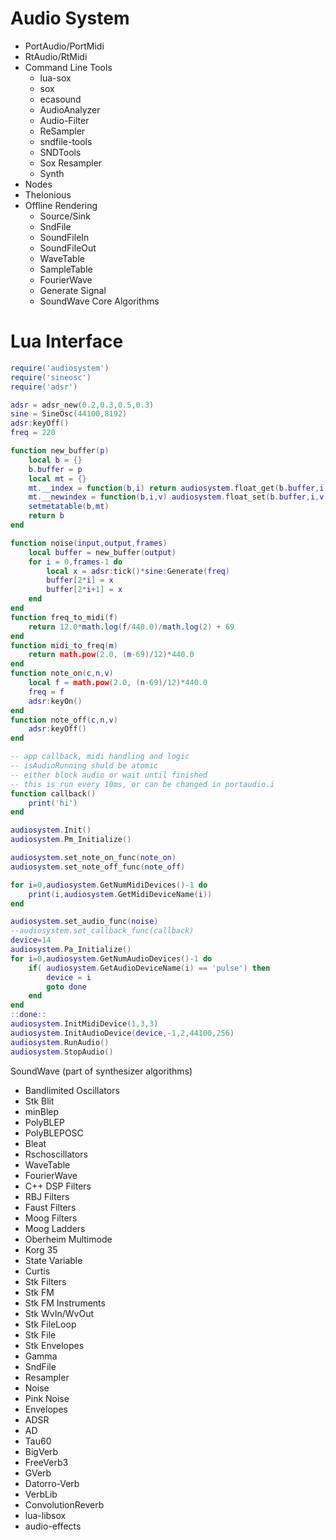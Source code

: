 # Audio System
   *  PortAudio/PortMidi   
   *  RtAudio/RtMidi
   *  Command Line Tools 
        * lua-sox 
        * sox 
        * ecasound 
        * AudioAnalyzer 
        * Audio-Filter 
        * ReSampler 
        * sndfile-tools 
        * SNDTools 
        * Sox Resampler 
        * Synth
   *  Nodes 
   *  Thelonious
   *  Offline Rendering 
        * Source/Sink
        * SndFile
        * SoundFileIn
        * SoundFileOut
        * WaveTable 
        * SampleTable 
        * FourierWave
        * Generate Signal 
        * SoundWave Core Algorithms 
        
# Lua Interface       
```lua
require('audiosystem')
require('sineosc')
require('adsr')

adsr = adsr_new(0.2,0.3,0.5,0.3)
sine = SineOsc(44100,8192)
adsr:keyOff()
freq = 220

function new_buffer(p)
    local b = {}
    b.buffer = p
    local mt = {} 
    mt.__index = function(b,i) return audiosystem.float_get(b.buffer,i) end
    mt.__newindex = function(b,i,v) audiosystem.float_set(b.buffer,i,v) end 
    setmetatable(b,mt)
    return b
end 

function noise(input,output,frames)        
    local buffer = new_buffer(output)
    for i = 0,frames-1 do        
        local x = adsr:tick()*sine:Generate(freq)
        buffer[2*i] = x
        buffer[2*i+1] = x        
    end        
end 
function freq_to_midi(f)
    return 12.0*math.log(f/440.0)/math.log(2) + 69
end 
function midi_to_freq(m)
    return math.pow(2.0, (m-69)/12)*440.0
end
function note_on(c,n,v)    
    local f = math.pow(2.0, (n-69)/12)*440.0            
    freq = f
    adsr:keyOn()    
end
function note_off(c,n,v)    
    adsr:keyOff()
end

-- app callback, midi handling and logic
-- isAudioRunning shuld be atomic
-- either block audio or wait until finished
-- this is run every 10ms, or can be changed in portaudio.i
function callback()
    print('hi')
end 

audiosystem.Init()
audiosystem.Pm_Initialize()

audiosystem.set_note_on_func(note_on)
audiosystem.set_note_off_func(note_off)

for i=0,audiosystem.GetNumMidiDevices()-1 do 
    print(i,audiosystem.GetMidiDeviceName(i))
end

audiosystem.set_audio_func(noise)
--audiosystem.set_callback_func(callback)
device=14
audiosystem.Pa_Initialize()
for i=0,audiosystem.GetNumAudioDevices()-1 do 
    if( audiosystem.GetAudioDeviceName(i) == 'pulse') then        
        device = i 
        goto done
    end    
end
::done::
audiosystem.InitMidiDevice(1,3,3)
audiosystem.InitAudioDevice(device,-1,2,44100,256)
audiosystem.RunAudio()
audiosystem.StopAudio()
```

SoundWave (part of synthesizer algorithms)
   *  Bandlimited Oscillators 
   *  Stk Blit
   *  minBlep
   *  PolyBLEP 
   *  PolyBLEPOSC 
   *  Bleat 
   *  Rschoscillators 
   *  WaveTable 
   *  FourierWave 
   *  C++ DSP Filters 
   *  RBJ Filters
   *  Faust Filters
   *  Moog Filters 
   *  Moog Ladders 
   *  Oberheim Multimode 
   *  Korg 35 
   *  State Variable 
   *  Curtis 
   *  Stk Filters 
   *  Stk FM 
   *  Stk FM Instruments 
   *  Stk WvIn/WvOut 
   *  Stk FileLoop 
   *  Stk File 
   *  Stk Envelopes 
   *  Gamma 
   *  SndFile 
   *  Resampler 
   *  Noise 
   *  Pink Noise 
   *  Envelopes 
   *  ADSR 
   *  AD 
   *  Tau60 
   *  BigVerb 
   *  FreeVerb3 
   *  GVerb 
   *  Datorro-Verb 
   *  VerbLib 
   *  ConvolutionReverb 
   *  lua-libsox 
   *  audio-effects 


